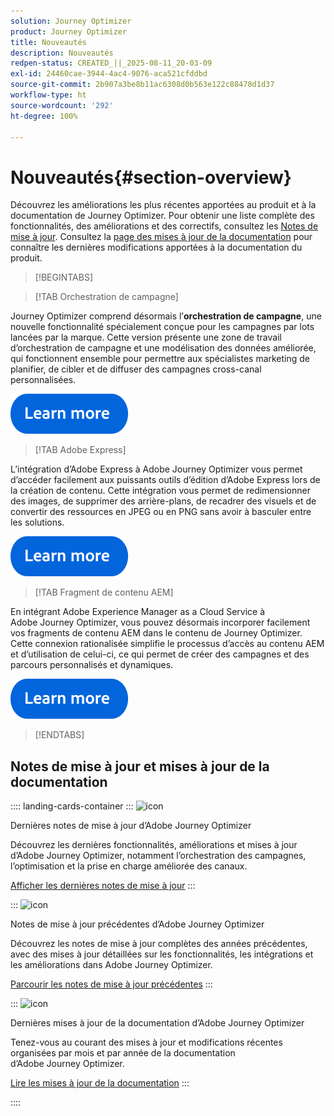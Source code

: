 ```yaml
---
solution: Journey Optimizer
product: Journey Optimizer
title: Nouveautés
description: Nouveautés
redpen-status: CREATED_||_2025-08-11_20-03-09
exl-id: 24460cae-3944-4ac4-9076-aca521cfddbd
source-git-commit: 2b907a3be8b11ac6308d0b563e122c88478d1d37
workflow-type: ht
source-wordcount: '292'
ht-degree: 100%

---
```


# Nouveautés{#section-overview}

Découvrez les améliorations les plus récentes apportées au produit et à la documentation de Journey Optimizer. Pour obtenir une liste complète des fonctionnalités, des améliorations et des correctifs, consultez les [Notes de mise à jour](../using/rn/release-notes.md). Consultez la [page des mises à jour de la documentation](../using/rn/documentation-updates.md) pour connaître les dernières modifications apportées à la documentation du produit.

>[!BEGINTABS]

>[!TAB Orchestration de campagne]

Journey Optimizer comprend désormais l’**orchestration de campagne**, une nouvelle fonctionnalité spécialement conçue pour les campagnes par lots lancées par la marque. Cette version présente une zone de travail d’orchestration de campagne et une modélisation des données améliorée, qui fonctionnent ensemble pour permettre aux spécialistes marketing de planifier, de cibler et de diffuser des campagnes cross-canal personnalisées.

[![En savoir plus](../using/assets/do-not-localize/learn-more-button.svg)](../using/orchestrated/gs-orchestrated-campaigns.md)

>[!TAB Adobe Express]

L’intégration d’Adobe Express à Adobe Journey Optimizer vous permet d’accéder facilement aux puissants outils d’édition d’Adobe Express lors de la création de contenu. Cette intégration vous permet de redimensionner des images, de supprimer des arrière-plans, de recadrer des visuels et de convertir des ressources en JPEG ou en PNG sans avoir à basculer entre les solutions.

[![En savoir plus](../using/assets/do-not-localize/learn-more-button.svg)](../using/integrations/express.md)

<!--
>[!TAB AI Assistant]

Immerse yourself in a hands-on experience with our [AI Assistant](../help/using/content-management/gs-generative.md) live feature preview, designed to let you explore its features firsthand and fully understand its capabilities.

[![learn more](../using/assets/do-not-localize/try-it-button.svg)](https://experienceleague.adobe.com/en/apps/journey-optimizer/ai-assistant-content-accelerator){target="_blank"}-->

>[!TAB Fragment de contenu AEM]

En intégrant Adobe Experience Manager as a Cloud Service à Adobe Journey Optimizer, vous pouvez désormais incorporer facilement vos fragments de contenu AEM dans le contenu de Journey Optimizer. Cette connexion rationalisée simplifie le processus d’accès au contenu AEM et d’utilisation de celui-ci, ce qui permet de créer des campagnes et des parcours personnalisés et dynamiques.

[![En savoir plus](../using/assets/do-not-localize/learn-more-button.svg)](../using/integrations/aem-fragments.md)


>[!ENDTABS]

## Notes de mise à jour et mises à jour de la documentation

:::: landing-cards-container
:::
![icon](https://cdn.experienceleague.adobe.com/icons/list-check.svg?lang=fr)

Dernières notes de mise à jour d’Adobe Journey Optimizer

Découvrez les dernières fonctionnalités, améliorations et mises à jour d’Adobe Journey Optimizer, notamment l’orchestration des campagnes, l’optimisation et la prise en charge améliorée des canaux.

[Afficher les dernières notes de mise à jour](../using/rn/release-notes.md)
:::

:::
![icon](https://cdn.experienceleague.adobe.com/icons/book.svg?lang=fr)

Notes de mise à jour précédentes d’Adobe Journey Optimizer

Découvrez les notes de mise à jour complètes des années précédentes, avec des mises à jour détaillées sur les fonctionnalités, les intégrations et les améliorations dans Adobe Journey Optimizer.

[Parcourir les notes de mise à jour précédentes](previous-rn-new-landing-page.md)
:::

:::
![icon](https://cdn.experienceleague.adobe.com/icons/book.svg?lang=fr)

Dernières mises à jour de la documentation d’Adobe Journey Optimizer

Tenez-vous au courant des mises à jour et modifications récentes organisées par mois et par année de la documentation d’Adobe Journey Optimizer.

[Lire les mises à jour de la documentation](../using/rn/documentation-updates.md)
:::

::::
